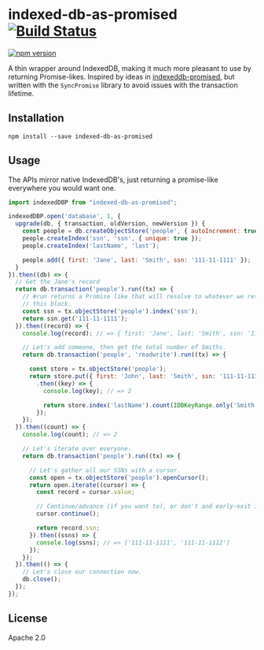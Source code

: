 # indexed-db-as-promised [![Build Status](https://travis-ci.org/jridgewell/indexed-db-as-promised.svg)](https://travis-ci.org/jridgewell/indexed-db-as-promised)
[![npm version](https://badge.fury.io/js/indexed-db-as-promised.svg)](http://badge.fury.io/js/indexed-db-as-promised)

A thin wrapper around IndexedDB, making it much more pleasant to use by
returning Promise-likes. Inspired by ideas in
[indexeddb-promised](https://github.com/jakearchibald/indexeddb-promised),
but written with the `SyncPromise` library to avoid issues with the transaction
lifetime.


## Installation

```
npm install --save indexed-db-as-promised
```

## Usage

The APIs mirror native IndexedDB's, just returning a promise-like everywhere
you would want one.

```javascript
import indexedDBP from "indexed-db-as-promised";

indexedDBP.open('database', 1, {
  upgrade(db, { transaction, oldVersion, newVersion }) {
    const people = db.createObjectStore('people', { autoIncrement: true, keyPath: 'id' });
    people.createIndex('ssn', 'ssn', { unique: true });
    people.createIndex('lastName', 'last');

    people.add({ first: 'Jane', last: 'Smith', ssn: '111-11-1111' });
  }
}).then((db) => {
  // Get the Jane's record
  return db.transaction('people').run((tx) => {
    // #run returns a Promise like that will resolve to whatever we return in
    // this block.
    const ssn = tx.objectStore('people').index('ssn');
    return ssn.get('111-11-1111');
  }).then((record) => {
    console.log(record); // => { first: 'Jane', last: 'Smith', ssn: '111-11-1111' }

    // Let's add someone, then get the total number of Smiths.
    return db.transaction('people', 'readwrite').run((tx) => {

      const store = tx.objectStore('people');
      return store.put({ first: 'John', last: 'Smith', ssn: '111-11-1112' })
        .then((key) => {
          console.log(key); // => 2

          return store.index('lastName').count(IDBKeyRange.only('Smith'));
        });
    });
  }).then((count) => {
    console.log(count); // => 2

    // Let's iterate over everyone.
    return db.transaction('people').run((tx) => {

      // Let's gather all our SSNs with a cursor.
      const open = tx.objectStore('people').openCursor();
      return open.iterate((cursor) => {
        const record = cursor.value;

        // Continue/advance (if you want to), or don't and early-exit iteration.
        cursor.continue();

        return record.ssn;
      }).then((ssns) => {
        console.log(ssns); // => ['111-11-1111', '111-11-1112']
      });
    });
  }).then(() => {
    // Let's close our connection now.
    db.close();
  });
});
```

## License

Apache 2.0
